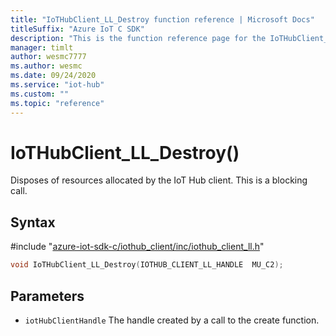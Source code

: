 ```yaml
---                             
title: "IoTHubClient_LL_Destroy function reference | Microsoft Docs" 
titleSuffix: "Azure IoT C SDK"            
description: "This is the function reference page for the IoTHubClient_LL_Destroy() function in the Azure IoT C SDK. This SDK is used with Azure IoT Hub and Azure IoT Hub Device Provisioning Service"            
manager: timlt                 
author: wesmc7777              
ms.author: wesmc               
ms.date: 09/24/2020                    
ms.service: "iot-hub"             
ms.custom: ""                
ms.topic: "reference"        
---                            
```


# IoTHubClient_LL_Destroy()

Disposes of resources allocated by the IoT Hub client. This is a blocking call.

## Syntax

\#include "[azure-iot-sdk-c/iothub_client/inc/iothub_client_ll.h](../iothub-client-ll-h.md)"  
```C
void IoTHubClient_LL_Destroy(IOTHUB_CLIENT_LL_HANDLE  MU_C2);
```

## Parameters
* `iotHubClientHandle` The handle created by a call to the create function.

